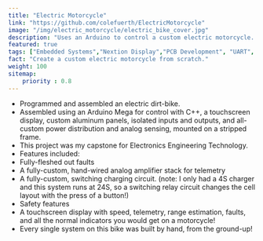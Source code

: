 ```yaml
---
title: "Electric Motorcycle"
link: "https://github.com/colefuerth/ElectricMotorcycle"
image: "/img/electric_motorcycle/electric_bike_cover.jpg"
description: "Uses an Arduino to control a custom electric motorcycle. Safety features include a kill switch, brake light, and speedometer. Range estimation is provided by a custom algorithm that uses a current sensor and voltage sensor to estimate battery capacity. Electronics are completely custom, including a custom PCB and custom firmware."
featured: true
tags: ["Embedded Systems","Nextion Display","PCB Development", "UART", "Wiring", "PCB Design", "Electrical Design", "Predictive Analytics", "Touchscreen", "Analog Electronics", "Power Electronics", "C++", "Arduino", "Firmware"]
fact: "Create a custom electric motorcycle from scratch."
weight: 100
sitemap: 
    priority : 0.8
---
```


- Programmed and assembled an electric dirt-bike.
- Assembled using an Arduino Mega for control with C++, a touchscreen display, custom aluminum panels, isolated inputs and outputs, and all-custom power distribution and analog sensing, mounted on a stripped frame.
- This project was my capstone for Electronics Engineering Technology.
- Features included:
- Fully-fleshed out faults
- A fully-custom, hand-wired analog amplifier stack for telemetry
- A fully-custom, switching charging circuit. (note: I only had a 4S charger and this system runs at 24S, so a switching relay circuit changes the cell layout with the press of a button!)
- Safety features
- A touchscreen display with speed, telemetry, range estimation, faults, and all the normal indicators you would get on a motorcycle!
- Every single system on this bike was built by hand, from the ground-up!
